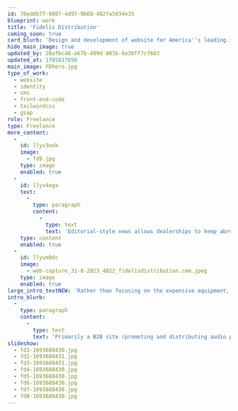 ```yaml
---
id: 78eddb77-9007-4d97-9b68-482fa5834e35
blueprint: work
title: 'Fidelis Distribution'
coming_soon: true
card_blurb: 'Design and development of website for America''s leading importer and distributor of high-end audio equipment.'
hide_main_image: true
updated_by: 20afbc48-a67b-499d-803b-8e3bff7cf603
updated_at: 1705817050
main_image: FDhero.jpg
type_of_work:
  - website
  - identity
  - cms
  - front-end-code
  - tailwindcss
  - gsap
role: Freelance
type: Freelance
more_content:
  -
    id: llyv3oek
    image:
      - fd9.jpg
    type: image
    enabled: true
  -
    id: llyv4ega
    text:
      -
        type: paragraph
        content:
          -
            type: text
            text: 'Editorial-style news allows dealerships to keep abreast of industry opinions and understand how best to promote the products.'
    type: content
    enabled: true
  -
    id: llyvm9dc
    image:
      - web-capture_31-8-2023_4022_fidelisdistribution.com.jpeg
    type: image
    enabled: true
large_intro_textNEW: 'Rather than focusing on the expensive equipment, as so many other distributor and dealer sites tend to do, the design here pays homage the ''musical heroes'' and the passion of music itself, providing the raison d''être for the business, and conveying its core values.'
intro_blurb:
  -
    type: paragraph
    content:
      -
        type: text
        text: 'Primarily a B2B site (promoting and distributing audio products to dealerships throughout the US), the design was influenced by some core constraints: the need to feature dealerships prominently and avoid appearing to be in competition with them; and the need represent the brands with respect and energy.'
slideshow:
  - fd1-1693688430.jpg
  - fd2-1693688431.jpg
  - fd3-1693688431.jpg
  - fd4-1693688430.jpg
  - fd5-1693688430.jpg
  - fd6-1693688430.jpg
  - fd7-1693688430.jpg
  - fd8-1693688430.jpg
---
```

